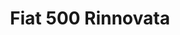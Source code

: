 ---
layout: car
title:  Fiat 500 Rinnovata

make: Fiat
type: 500 R
owner:
  name: Hannes Oberladstätter
  gender: m
images:
  - url: /img/fiat-500-r-ladi.jpg
  - url: /img/fiat-500-r-ladi-emblem.jpg
---